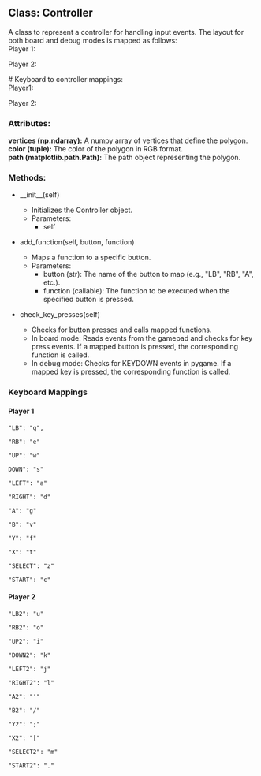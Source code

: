 
## Class: Controller

A class to represent a controller for handling input events. The layout for both board and debug modes is mapped as follows:  
Player 1:

Player 2:

\# Keyboard to controller mappings:  
Player1:

Player 2:

### Attributes:

**vertices (np.ndarray):** A numpy array of vertices that define the polygon.  
**color (tuple):** The color of the polygon in RGB format.  
**path (matplotlib.path.Path):** The path object representing the polygon.

### Methods:

* \_\_init\_\_(self)

  * Initializes the Controller object.  
  * Parameters:  
    * self  
* add\_function(self, button, function)  
  * Maps a function to a specific button.  
  * Parameters:  
    * button (str): The name of the button to map (e.g., "LB", "RB", "A", etc.).  
    * function (callable): The function to be executed when the specified button is pressed.  
* check\_key\_presses(self)  
  * Checks for button presses and calls mapped functions.  
  * In board mode: Reads events from the gamepad and checks for key press events. If a mapped button is pressed, the corresponding function is called.  
  * In debug mode: Checks for KEYDOWN events in pygame. If a mapped key is pressed, the corresponding function is called.
 

### Keyboard Mappings
#### Player 1

`"LB": "q",`

`"RB": "e"`

`"UP": "w"`

`DOWN": "s"`

`"LEFT": "a"`

`"RIGHT": "d"`

`"A": "g"`

`"B": "v"`

`"Y": "f"`

`"X": "t"`

`"SELECT": "z"`

`"START": "c"`

#### Player 2

`"LB2": "u"`

`"RB2": "o"`

`"UP2": "i"`

`"DOWN2": "k"`

`"LEFT2": "j"`

`"RIGHT2": "l"`

`"A2": "'"`

`"B2": "/"`

`"Y2": ";"`

`"X2": "["`

`"SELECT2": "m"`

`"START2": "."`

